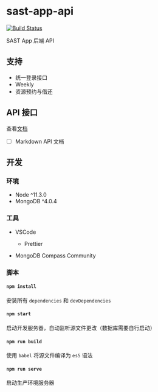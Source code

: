 # sast-app-api

[![Build Status](https://travis-ci.org/eesast/sast-app-api.svg?branch=master)](https://travis-ci.org/eesast/sast-app-api)

SAST App 后端 API

## 支持

- 统一登录接口
- Weekly
- 资源预约与借还

## API 接口

查看[文档](./doc)

- [ ] Markdown API 文档

## 开发

### 环境

- Node ^11.3.0
- MongoDB ^4.0.4

### 工具

- VSCode

  - Prettier

- MongoDB Compass Community

### 脚本

#### `npm install`

安装所有 `dependencies` 和 `devDependencies`

#### `npm start`

启动开发服务器，自动监听源文件更改（数据库需要自行启动）

#### `npm run build`

使用 `babel` 将源文件编译为 `es5` 语法

#### `npm run serve`

启动生产环境服务器
